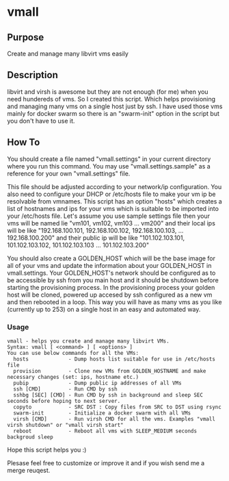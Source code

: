 # vmall

## Purpose

Create and manage many libvirt vms easily

## Description

libvirt and virsh is awesome but they are not enough (for me) when you need hundereds of vms. So I created this script. Which helps provisioning and managing many vms on a single host just by ssh. I have used those vms mainly for docker swarm so there is an "swarm-init" option in the script but you don't have to use it.

## How To

You should create a file named "vmall.settings" in your current directory where you run this command. You may use "vmall.settings.sample" as a reference for your own "vmall.settings" file. 

This file should be adjusted according to your network/ip configuration. You also need to configure your DHCP or /etc/hosts file to make your vm ip be resolvable from vmnames. This script has an option "hosts" which creates a list of hostnames and ips for your vms which is suitable to be imported into your /etc/hosts file. Let's assume you use sample settings file then your vms will be named lie "vm101, vm102, vm103 ... vm200" and their local ips will be like "192.168.100.101, 192.168.100.102, 192.168.100.103, ... 192.168.100.200" and their public ip will be like "101.102.103.101, 101.102.103.102, 101.102.103.103 ... 101.102.103.200"

You should also create a GOLDEN_HOST which will be the base image for all of your vms and update the information about your GOLDEN_HOST in vmall.settings. Your GOLDEN_HOST's network should be configured as to be accessible by ssh from you main host and it should be shutdown before starting the provisioning process. In the provisioning process your golden host will be cloned, powered up accesed by ssh configured as a new vm and then rebooted in a loop. This way you will have as many vms as you like (currently up to 253) on a single host in an easy and automated way.

### Usage

```
vmall - helps you create and manage many libvirt VMs.
Syntax: vmall [ <command> ] [ <options> ]
You can use below commands for all the VMs:
  hosts             - Dump hosts list suitable for use in /etc/hosts file
  provision         - Clone new VMs from GOLDEN_HOSTNAME and make necessary changes (set: ips, hostname etc.)
  pubip             - Dump public ip addresses of all VMs
  ssh [CMD]         - Run CMD by ssh
  sshbg [SEC] [CMD] - Run CMD by ssh in background and sleep SEC seconds before hoping to next server.
  copyto            - SRC DST : Copy files from SRC to DST using rsync
  swarm-init        - Initialize a docker swarm with all VMs
  virsh [CMD]       - Run virsh CMD for all the vms. Examples "vmall virsh shutdown" or "vmall virsh start"
  reboot            - Reboot all vms with SLEEP_MEDIUM seconds backgroud sleep
```

Hope this script helps you :)

Plesase feel free to customize or improve it and if you wish send me a merge reuqest.
